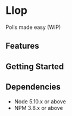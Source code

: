 # Llop
Polls made easy
(WIP)

## Features



## Getting Started



## Dependencies

- Node 5.10.x or above
- NPM 3.8.x or above
